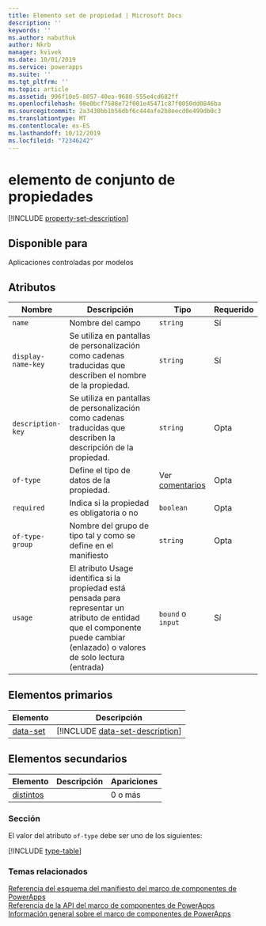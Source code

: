 ```yaml
---
title: Elemento set de propiedad | Microsoft Docs
description: ''
keywords: ''
ms.author: nabuthuk
author: Nkrb
manager: kvivek
ms.date: 10/01/2019
ms.service: powerapps
ms.suite: ''
ms.tgt_pltfrm: ''
ms.topic: article
ms.assetid: 996f10e5-8057-40ea-9680-555e4cd682ff
ms.openlocfilehash: 98e0bcf7588e72f001e45471c87f0050dd0846ba
ms.sourcegitcommit: 2a3430bb1b56dbf6c444afe2b8eecd0e499db0c3
ms.translationtype: MT
ms.contentlocale: es-ES
ms.lasthandoff: 10/12/2019
ms.locfileid: "72346242"
---
```

# <a name="property-set-element"></a>elemento de conjunto de propiedades

[!INCLUDE [property-set-description](includes/property-set-description.md)]

## <a name="available-for"></a>Disponible para

Aplicaciones controladas por modelos

## <a name="attributes"></a>Atributos

|Nombre|Descripción|Tipo|Requerido|
|--|--|--|--|
|`name`|Nombre del campo|`string`|Sí|
|`display-name-key`|Se utiliza en pantallas de personalización como cadenas traducidas que describen el nombre de la propiedad.|`string`|Sí|
|`description-key`|Se utiliza en pantallas de personalización como cadenas traducidas que describen la descripción de la propiedad.|`string`|Opta|
|`of-type`|Define el tipo de datos de la propiedad.|Ver [comentarios](#remarks)|Opta|
|`required`|Indica si la propiedad es obligatoria o no|`boolean`|Opta|
|`of-type-group`|Nombre del grupo de tipo tal y como se define en el manifiesto|`string`|Opta|
|`usage`|El atributo Usage identifica si la propiedad está pensada para representar un atributo de entidad que el componente puede cambiar (enlazado) o valores de solo lectura (entrada)|`bound` o `input`|Sí|

## <a name="parent-elements"></a>Elementos primarios

|Elemento|Descripción|
|--|--|
|[data-set](data-set.md)|[!INCLUDE [data-set-description](includes/data-set-description.md)]|

## <a name="child-elements"></a>Elementos secundarios

|Elemento|Descripción|Apariciones|
|--|--|--|
|[distintos](types.md)||0 o más|

### <a name="remarks"></a>Sección

El valor del atributo `of-type` debe ser uno de los siguientes:

[!INCLUDE [type-table](includes/type-table.md)]

### <a name="related-topics"></a>Temas relacionados

[Referencia del esquema del manifiesto del marco de componentes de PowerApps](index.md)<br/>
[Referencia de la API del marco de componentes de PowerApps](../reference/index.md)<br/>
[Información general sobre el marco de componentes de PowerApps](../overview.md)